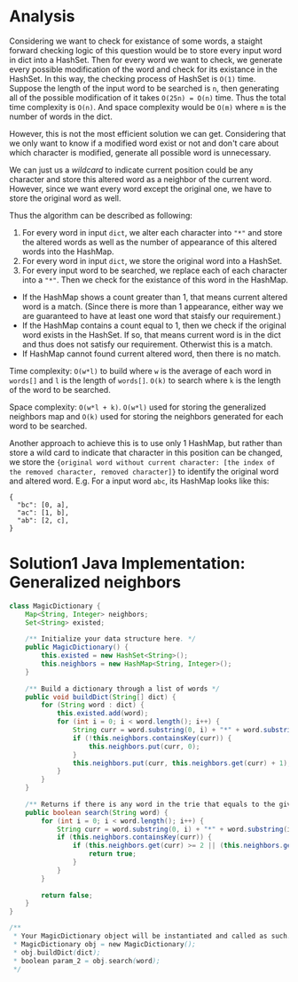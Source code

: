 # Analysis

Considering we want to check for existance of some words, a staight forward checking logic of this question would be to store every input word in dict into a HashSet. Then for every word we want to check, we generate every possible modification of the word and check for its existance in the HashSet. In this way, the checking process of HashSet is `O(1)` time. Suppose the length of the input word to be searched is `n`, then generating all of the possible modification of it takes `O(25n) = O(n)` time. Thus the total time complexity is `O(n)`. And space complexity would be `O(m)` where `m` is the number of words in the dict. 

However, this is not the most efficient solution we can get. Considering that we only want to know if a modified word exist or not and don't care about which character is modified, generate all possible word is unnecessary. 

We can just us a _wildcard_ to indicate current position could be any character and store this altered word as a neighbor of the current word. However, since we want every word except the original one, we have to store the original word as well. 

Thus the algorithm can be described as following:

1. For every word in input `dict`, we alter each character into `"*"` and store the altered words as well as the number of appearance of this altered words into the HashMap.   
2. For every word in input `dict`, we store the original word into a HashSet. 
3. For every input word to be searched, we replace each of each character into a `"*"`. Then we check for the existance of this word in the HashMap.   
  - If the HashMap shows a count greater than 1, that means current altered word is a match. (Since there is more than 1 appearance, either way we are guaranteed to have at least one word that staisfy our requirement.)   
  - If the HashMap contains a count equal to 1, then we check if the original word exists in the HashSet. If so, that means current word is in the dict and thus does not satisfy our requirement. Otherwist this is a match. 
  - If HashMap cannot found current altered word, then there is no match. 
  
Time complexity: `O(w*l)` to build where `w` is the average of each word in `words[]` and `l` is the length of `words[]`. `O(k)` to search where `k` is the length of the word to be searched.  

Space complexity: `O(w*l + k)`. `O(w*l)` used for storing the generalized neighbors map and `O(k)` used for storing the neighbors generated for each word to be searched. 

Another approach to achieve this is to use only 1 HashMap, but rather than store a wild card to indicate that character in this position can be changed, we store the `{original word without current character: [the index of the removed character, removed character]}` to identify the original word and altered word. E.g. For a input word `abc`, its HashMap looks like this: 

```
{
  "bc": [0, a],
  "ac": [1, b],
  "ab": [2, c],
}
```

# Solution1 Java Implementation: Generalized neighbors

```Java
class MagicDictionary {
    Map<String, Integer> neighbors;
    Set<String> existed;
    
    /** Initialize your data structure here. */
    public MagicDictionary() {
        this.existed = new HashSet<String>();
        this.neighbors = new HashMap<String, Integer>();
    }
    
    /** Build a dictionary through a list of words */
    public void buildDict(String[] dict) {
        for (String word : dict) {
            this.existed.add(word);
            for (int i = 0; i < word.length(); i++) {
                String curr = word.substring(0, i) + "*" + word.substring(i + 1, word.length());
                if (!this.neighbors.containsKey(curr)) {
                    this.neighbors.put(curr, 0);
                }
                this.neighbors.put(curr, this.neighbors.get(curr) + 1);
            }
        }
    }
    
    /** Returns if there is any word in the trie that equals to the given word after modifying exactly one character */
    public boolean search(String word) {
        for (int i = 0; i < word.length(); i++) {
            String curr = word.substring(0, i) + "*" + word.substring(i + 1, word.length());
            if (this.neighbors.containsKey(curr)) {
                if (this.neighbors.get(curr) >= 2 || (this.neighbors.get(curr) == 1 && !this.existed.contains(word))) {
                    return true;
                }
            }
        }
        
        return false;
    }
}

/**
 * Your MagicDictionary object will be instantiated and called as such:
 * MagicDictionary obj = new MagicDictionary();
 * obj.buildDict(dict);
 * boolean param_2 = obj.search(word);
 */
```
